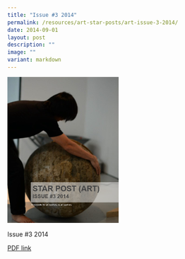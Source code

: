 ```yaml
---
title: "Issue #3 2014"
permalink: /resources/art-star-posts/art-issue-3-2014/
date: 2014-09-01
layout: post
description: ""
image: ""
variant: markdown
---
```

<img src="/images/sdg.png" style="width:50%">
		 
Issue #3 2014

[PDF link](/files/35ec98921_u6202.pdf)